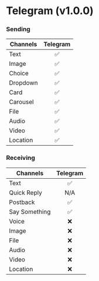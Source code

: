 # Telegram (v1.0.0)

### Sending

| Channels | Telegram |
| -------- | :------: |
| Text     |    ✅    |
| Image    |    ✅    |
| Choice   |    ✅    |
| Dropdown |    ✅    |
| Card     |    ✅    |
| Carousel |    ✅    |
| File     |    ✅    |
| Audio    |    ✅    |
| Video    |    ✅    |
| Location |    ✅    |

### Receiving

| Channels      | Telegram |
| ------------- | :------: |
| Text          |    ✅    |
| Quick Reply   |   N/A    |
| Postback      |    ✅    |
| Say Something |    ✅    |
| Voice         |    ❌    |
| Image         |    ❌    |
| File          |    ❌    |
| Audio         |    ❌    |
| Video         |    ❌    |
| Location      |    ❌    |
